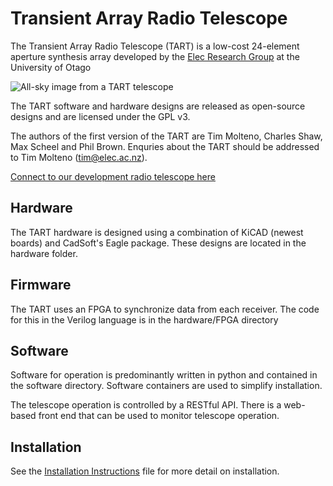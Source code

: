 # Transient Array Radio Telescope

The Transient Array Radio Telescope (TART) is a low-cost 24-element aperture synthesis array
developed by the [Elec Research Group](http://elec.ac.nz) at the University of Otago

 ![All-sky image from a TART telescope][tart_image] 

The TART software and hardware designs are released as open-source designs and are
licensed under the GPL v3.

The authors of the first version of the TART are Tim Molteno, Charles Shaw, Max 
Scheel and Phil Brown. Enquries about the TART should be addressed to Tim Molteno (tim@elec.ac.nz). 

[Connect to our development radio telescope here](https://tart.elec.ac.nz "Online Telescopes")

## Hardware

The TART hardware is designed using a combination of KiCAD (newest boards) and
CadSoft's Eagle package. These designs are located in the hardware folder.

## Firmware

The TART uses an FPGA to synchronize data from each receiver. The code for this in the 
Verilog language is in the hardware/FPGA directory

## Software 

Software for operation is predominantly written in python and contained in the software
directory. Software containers are used to simplify installation.

The telescope operation is controlled by a RESTful API. There is a web-based front end that can be used to
monitor telescope operation.

## Installation

See the  [Installation Instructions](INSTALL.md) file for more detail on installation.

[tart_image]: https://github.com/tmolteno/TART/blob/master/doc/img/tart_image.jpg "TART All-Sky Image"
